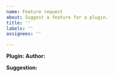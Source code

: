 ```yaml
---
name: Feature request
about: Suggest a feature for a plugin.
title: ''
labels: ''
assignees: ''

---
```


**Plugin:**
**Author:**

**Suggestion:**
